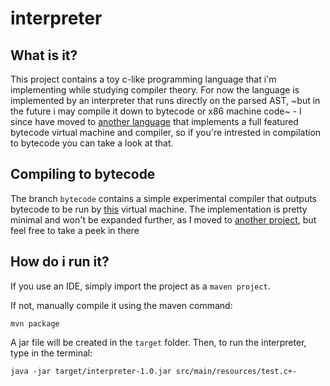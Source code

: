 # interpreter

## What is it?
This project contains a toy c-like programming language that i'm implementing while studying compiler theory. 
For now the language is implemented by an interpreter that runs directly on the parsed AST, ~but in the future i may compile it down to bytecode or x86 machine code~ - I since have moved to [another language](https://github.com/bamless/jstar) that implements a full featured bytecode virtual machine and compiler, so if you're intrested in compilation to bytecode you can take a look at that.

## Compiling to bytecode
The branch `bytecode` contains a simple experimental compiler that outputs bytecode to be run by [this](https://github.com/bamless/virtual-machine) virtual machine.
The implementation is pretty minimal and won't be expanded further, as I moved to [another project](https://github.com/bamless/jstar), but feel free to take a peek in there

## How do i run it?
If you use an IDE, simply import the project as a `maven project`.

If not, manually compile it using the maven command:
```
mvn package
```
A jar file will be created in the `target` folder. Then, to run the interpreter, type in the terminal:
```
java -jar target/interpreter-1.0.jar src/main/resources/test.c+-
``` 
